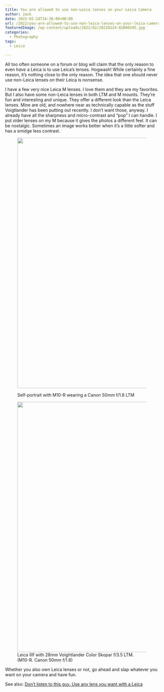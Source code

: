 ```yaml
---
title: You are allowed to use non-Leica lenses on your Leica Camera
author: Jack
date: 2022-02-24T14:38:09+00:00
url: /2022/you-are-allowed-to-use-non-leica-lenses-on-your-leica-camera/
featuredImage: /wp-content/uploads/2022/02/20220224-Q1000345.jpg
categories:
  - Photography
tags:
  - Leica

---
```

All too often someone on a forum or blog will claim that the only reason to even _have_ a Leica is to use Leica&#8217;s lenses. Hogwash! While certainly a fine reason, it&#8217;s nothing close to the only reason. The idea that one should never use non-Leica lenses on their Leica is nonsense.

I have a few very nice Leica M lenses. I love them and they are my favorites. But I also have some non-Leica lenses in both LTM and M mounts. They&#8217;re fun and interesting and unique. They offer a different look than the Leica lenses. Mine are old, and nowhere near as technically capable as the stuff Voigtlander has been putting out recently. I don&#8217;t want those, anyway. I already have all the sharpness and micro-contrast and &#8220;pop&#8221; I can handle. I put older lenses on my M because it gives the photos a different feel. It can be nostalgic. Sometimes an image works better when it&#8217;s a little softer and has a smidge less contrast.<figure class="wp-block-image size-large">

<img loading="lazy" width="1024" height="819" src="https://baty.net/wp-content/uploads/2022/02/20220224-M10R0110-1024x819.jpg" alt="" class="wp-image-3015" srcset="https://baty.net/wp-content/uploads/2022/02/20220224-M10R0110-1024x819.jpg 1024w, https://baty.net/wp-content/uploads/2022/02/20220224-M10R0110-300x240.jpg 300w, https://baty.net/wp-content/uploads/2022/02/20220224-M10R0110-768x614.jpg 768w, https://baty.net/wp-content/uploads/2022/02/20220224-M10R0110-1536x1229.jpg 1536w, https://baty.net/wp-content/uploads/2022/02/20220224-M10R0110-450x360.jpg 450w, https://baty.net/wp-content/uploads/2022/02/20220224-M10R0110-750x600.jpg 750w, https://baty.net/wp-content/uploads/2022/02/20220224-M10R0110.jpg 2048w" sizes="(max-width: 1024px) 100vw, 1024px" /> <figcaption>Self-portrait with M10-R wearing a Canon 50mm f/1.8 LTM</figcaption></figure> <figure class="wp-block-image size-large"><img loading="lazy" width="1024" height="819" src="https://baty.net/wp-content/uploads/2022/02/20220224-M10R0109-1024x819.jpg" alt="" class="wp-image-3018" srcset="https://baty.net/wp-content/uploads/2022/02/20220224-M10R0109-1024x819.jpg 1024w, https://baty.net/wp-content/uploads/2022/02/20220224-M10R0109-300x240.jpg 300w, https://baty.net/wp-content/uploads/2022/02/20220224-M10R0109-768x614.jpg 768w, https://baty.net/wp-content/uploads/2022/02/20220224-M10R0109-1536x1229.jpg 1536w, https://baty.net/wp-content/uploads/2022/02/20220224-M10R0109-450x360.jpg 450w, https://baty.net/wp-content/uploads/2022/02/20220224-M10R0109-750x600.jpg 750w, https://baty.net/wp-content/uploads/2022/02/20220224-M10R0109.jpg 2048w" sizes="(max-width: 1024px) 100vw, 1024px" /><figcaption>Leica IIIf with 28mm Voightlander Color Skopar f/3.5 LTM. (M10-R. Canon 50mm f/1.8)</figcaption></figure> 

Whether you also own Leica lenses or not, go ahead and slap whatever you want on your camera and have fun.

See also: <a href="https://baty.net/2021/use-any-lens-you-want-with-a-leica/" data-type="post" data-id="390">Don&#8217;t listen to this guy. Use any lens you want with a Leica</a>